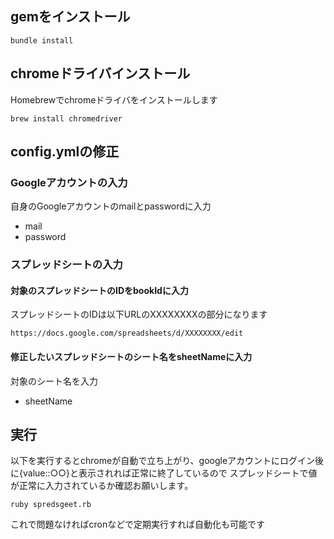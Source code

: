 ## gemをインストール
```
bundle install
```

## chromeドライバインストール
Homebrewでchromeドライバをインストールします
```
brew install chromedriver
```

## config.ymlの修正

### Googleアカウントの入力
自身のGoogleアカウントのmailとpasswordに入力
- mail
- password

### スプレッドシートの入力
#### 対象のスプレッドシートのIDをbookIdに入力
スプレッドシートのIDは以下URLのXXXXXXXXの部分になります
```
https://docs.google.com/spreadsheets/d/XXXXXXXX/edit
```
#### 修正したいスプレッドシートのシート名をsheetNameに入力
対象のシート名を入力
- sheetName

## 実行
以下を実行するとchromeが自動で立ち上がり、googleアカウントにログイン後に{value::○○}と表示されれば正常に終了しているので
スプレッドシートで値が正常に入力されているか確認お願いします。

```
ruby spredsgeet.rb
```

これで問題なければcronなどで定期実行すれば自動化も可能です